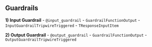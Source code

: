 ## **Guardrails**

**1) Input Guardrail**
    - `@input_guardrail`
    - `GuardrailFunctionOutput`
    - `InputGuardrailTripwireTriggered`
    - `TResponseInputItem`

**2) Output Guardrail**
    - `@output_guardrail`
    - `GuardrailFunctionOutput`
    - `OutputGuardrailTripwireTriggered`